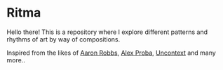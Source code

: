 Ritma
=======================

Hello there!
This is a repository where I explore different patterns and rhythms of art by way of compositions.

Inspired from the likes of [Aaron Robbs](http://blog.wildandfearless.com/), [Alex Proba](http://a-poster-a-day.tumblr.com/), [Uncontext](http://www.uncontext.com/submissions/) and many more..
